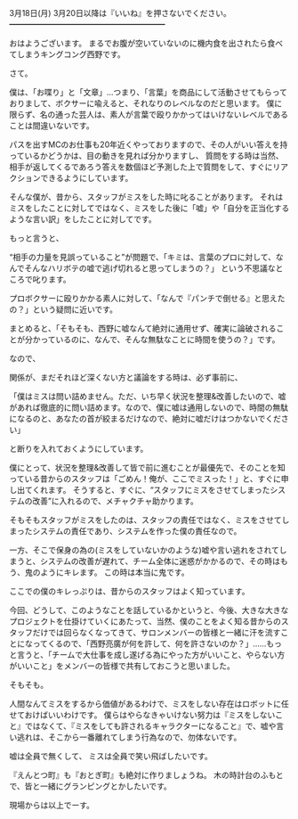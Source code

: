 3月18日(月) 3月20日以降は『いいね』を押さないでください。
━━━━━━━━━━━━━━━━━━━━

おはようございます。
まるでお腹が空いていないのに機内食を出されたら食べてしまうキングコング西野です。

さて。

僕は、「お喋り」と「文章」…つまり、「言葉」を商品にして活動させてもらっておりまして、ボクサーに喩えると、それなりのレベルなのだと思います。
僕に限らず、名の通った芸人は、素人が言葉で殴りかかってはいけないレベルであることは間違いないです。

パスを出すMCのお仕事も20年近くやっておりますので、その人がいい答えを持っているかどうかは、目の動きを見れば分かりますし、
質問をする時は当然、相手が返してくるであろう答えを数個ほど予測した上で質問をして、すぐにリアクションできるようにしています。

そんな僕が、昔から、スタッフがミスをした時に叱ることがあります。
それはミスをしたことに対してではなく、ミスをした後に「嘘」や「自分を正当化するような言い訳」をしたことに対してです。

もっと言うと、

“相手の力量を見誤っていること”が問題で、「キミは、言葉のプロに対して、なんでそんなハリボテの嘘で逃げ切れると思ってしまうの？」
という不思議なところで叱ります。

プロボクサーに殴りかかる素人に対して、「なんで『パンチで倒せる』と思えたの？」という疑問に近いです。

まとめると、「そもそも、西野に嘘なんて絶対に通用せず、確実に論破されることが分かっているのに、なんで、そんな無駄なことに時間を使うの？」です。

なので、

関係が、まだそれほど深くない方と議論をする時は、必ず事前に、

「僕はミスは問い詰めません。ただ、いち早く状況を整理&改善したいので、嘘があれば徹底的に問い詰めます。なので、僕に嘘は通用しないので、時間の無駄になるのと、あなたの首が絞まるだけなので、絶対に嘘だけはつかないでください」

と断りを入れておくようにしています。

僕にとって、状況を整理&改善して皆で前に進むことが最優先で、そのことを知っている昔からのスタッフは「ごめん！俺が、ここでミスった！」と、すぐに申し出てくれます。
そうすると、すぐに、“スタッフにミスをさせてしまったシステムの改善”に入れるので、メチャクチャ助かります。

そもそもスタッフがミスをしたのは、スタッフの責任ではなく、ミスをさせてしまったシステムの責任であり、システムを作った僕の責任なので。

一方、そこで保身の為の(ミスをしていないかのような)嘘や言い逃れをされてしまうと、システムの改善が遅れて、チーム全体に迷惑がかかるので、その時はもう、鬼のようにキレます。
この時は本当に鬼です。

ここでの僕のキレっぷりは、昔からのスタッフはよく知っています。

今回、どうして、このようなことを話しているかというと、今後、大きな大きなプロジェクトを仕掛けていくにあたって、当然、僕のことをよく知る昔からのスタッフだけでは回らなくなってきて、サロンメンバーの皆様と一緒に汗を流すことになってくるので、「西野亮廣が何を許して、何を許さないのか？」……もっと言うと、「チームで大仕事を成し遂げる為にやった方がいいこと、やらない方がいいこと」をメンバーの皆様で共有しておこうと思いました。
　

そもそも。

人間なんてミスをするから価値があるわけで、ミスをしない存在はロボットに任せておけばいいわけです。
僕らはやらなきゃいけない努力は『ミスをしないこと』ではなくて、『ミスをしても許されるキャラクターになること』で、嘘や言い逃れは、そこから一番離れてしまう行為なので、勿体ないです。

嘘は全員で無くして、
ミスは全員で笑い飛ばしたいです。

『えんとつ町』も『おとぎ町』も絶対に作りましょうね。
木の時計台のふもとで、皆と一緒にグランピングとかしたいです。

現場からは以上でーす。

